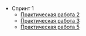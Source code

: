- Спринт 1
  - [Практическая работа 2](https://github.com/mushishiva/kafka/tree/master/sprint1/hw2)
  - [Практическая работа 3](https://github.com/mushishiva/kafka/tree/master/sprint1/hw3)
  - [Практическая работа 5](https://github.com/mushishiva/kafka/tree/master/sprint1/hw5/hw5)
